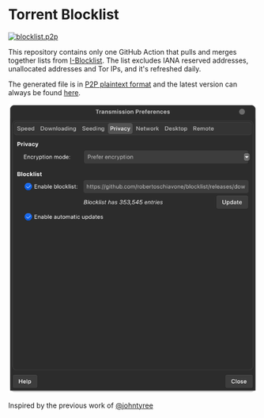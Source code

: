# Torrent Blocklist

[![blocklist.p2p](https://github.com/robertoschiavone/blocklist/actions/workflows/workflow.yml/badge.svg)](https://github.com/robertoschiavone/blocklist/actions/workflows/workflow.yml)

This repository contains only one GitHub Action that pulls and merges together lists
from [I-Blocklist](https://www.iblocklist.com/). The list excludes IANA reserved addresses, unallocated addresses and
Tor IPs, and it's refreshed daily.

The generated file is in [P2P plaintext format](https://en.wikipedia.org/wiki/PeerGuardian#P2P_plaintext_format) and the
latest version can always be  found [here](https://github.com/robertoschiavone/blocklist/releases/download/latest/blocklist.p2p).

![transmission screenshot](transmission.png)

Inspired by the previous work of [@johntyree](https://gist.github.com/johntyree/3331662)
